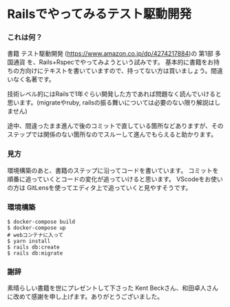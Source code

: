 # Railsでやってみるテスト駆動開発


### これは何？
書籍 テスト駆動開発 (https://www.amazon.co.jp/dp/4274217884)の 第1部 多国通貨 を、Rails+Rspecでやってみようという試みです。
基本的に書籍をお持ちの方向けにテキストを書いていますので、持ってない方は買いましょう。間違いなく名著です。

技術レベル的にはRailsで1年ぐらい開発した方であれば問題なく読んでいけると思います。(migrateやruby, railsの振る舞いについては必要のない限り解説はしません)

途中、間違ったまま進んで後のコミットで直している箇所などありますが、そのステップでは関係のない箇所なのでスルーして進んでもらえると助かります。


### 見方
環境構築のあと、書籍のステップに沿ってコードを書いています。
コミットを順番に追っていくとコードの変化が追っていけると思います。
VScodeをお使いの方は GitLensを使ってエディタ上で追っていくと見やすそうです。

### 環境構築
```
$ docker-compose build
$ docker-compose up
# webコンテナに入って
$ yarn install
$ rails db:create
$ rails db:migrate
```

### 謝辞
素晴らしい書籍を世にプレゼントして下さった Kent Beckさん、和田卓人さんに改めて感謝を申し上げます。ありがとうございました。
